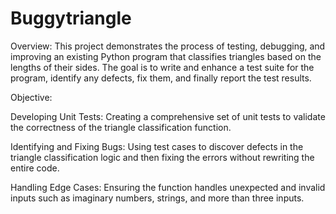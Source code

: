 # Buggytriangle
Overview:
This project demonstrates the process of testing, debugging, and improving an existing Python program that classifies triangles based on the lengths of their sides. The goal is to write and enhance a test suite for the program, identify any defects, fix them, and finally report the test results.

Objective:

Developing Unit Tests: Creating a comprehensive set of unit tests to validate the correctness of the triangle classification function.

Identifying and Fixing Bugs: Using test cases to discover defects in the triangle classification logic and then fixing the errors without rewriting the entire code.

Handling Edge Cases: Ensuring the function handles unexpected and invalid inputs such as imaginary numbers, strings, and more than three inputs.
